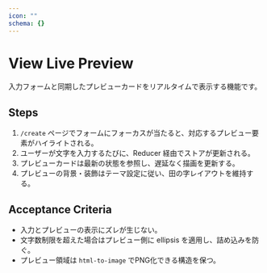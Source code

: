 ```yaml
---
icon: ""
schema: {}
---
```


# View Live Preview

入力フォームと同期したプレビューカードをリアルタイムで表示する機能です。

## Steps

1. `/create` ページでフォームにフォーカスが当たると、対応するプレビュー要素がハイライトされる。
2. ユーザーが文字を入力するたびに、Reducer 経由でストアが更新される。
3. プレビューカードは最新の状態を参照し、遅延なく描画を更新する。
4. プレビューの背景・装飾はテーマ設定に従い、田の字レイアウトを維持する。

## Acceptance Criteria

- 入力とプレビューの表示にズレが生じない。
- 文字数制限を超えた場合はプレビュー側に ellipsis を適用し、詰め込みを防ぐ。
- プレビュー領域は `html-to-image` でPNG化できる構造を保つ。
